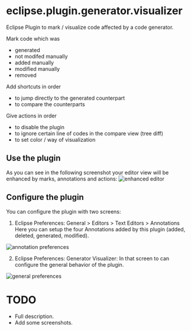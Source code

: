 eclipse.plugin.generator.visualizer
===================================

Eclipse Plugin to mark / visualize code affected by a code generator.

Mark code which was
* generated
* not modifed manually
* added manually
* modified manually
* removed

Add shortcuts in order
* to jump directly to the generated counterpart
* to compare the counterparts

Give actions in order
* to disable the plugin
* to ignore certain line of codes in the compare view (tree diff)
* to set color / way of visualization

Use the plugin
--------------

As you can see in the following screenshot your editor view will be enhanced by marks, annotations and actions:
![enhanced editor](https://raw.github.com/Seitenbau/eclipse.plugin.generator.visualizer/docu_resources/screenshots/editor_all.png)

Configure the plugin 
--------------------

You can configure the plugin with two screens:
1. Eclipse Preferences: General > Editors > Text Editors > Annotations
Here you can setup the four Annotations added by this plugin (added, deleted, generated, modified).

![annotation preferences](https://raw.github.com/Seitenbau/eclipse.plugin.generator.visualizer/docu_resources/screenshots/prefs_annotations.png)

2. Eclipse Preferences: Generator Visualizer:
In that screen to can configure the general behavior of the plugin.

![general preferences](https://raw.github.com/Seitenbau/eclipse.plugin.generator.visualizer/docu_resources/screenshots/prefs_main.png)

TODO
====

* Full description.
* Add some screenshots.
